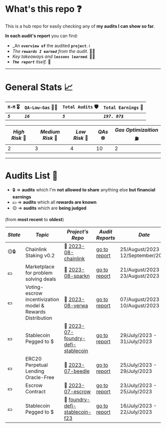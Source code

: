 # What's this repo ❓

This is a hub repo for easily checking any of **my audits I can show so far**.

**In each audit's report** you can find:

- \_An **`overview of`** the audited **`project`**. ℹ️
- _The **`rewards I earned`** from the audit._ 💸🧠
- _Key takeaways and **`lessons learned`**._ 👨‍💻
- _**`The report`** itself._ 📝

<hr/>

# General Stats 📈

| `H-M` 🎖️  | `QA-Low-Gas` 👨‍💻 | `Total Audits` 🛡️ | `Total Earnings` 💸 |
| --------- | --------------- | ----------------- | ------------------- |
| **_`5`_** | **_`16`_**      | **_`5`_**         | **_`197. 07$`_**    |

| _High Risk_ 🏅 | _Medium Risk_ 🥈 | _Low Risk_ 🥉 | _QAs_ 🌐 | _Gas Optimizaition_ ⛽ |
| -------------- | ---------------- | ------------- | -------- | ---------------------- |
| 2              | 3                | 4             | 10       | 2                      |

<hr/>

# Audits List 📓

- 🔒 => **audits** which I'm **not allowed to share** anything else **but financial earnings**
- 💵 => **audits** which all **rewards are known**
- 🟡 => **audits** which are **being judged**

(from **most recent** to **oldest**)

| _State_ | _Topic_                                                    | _Project's Repo_                                                                                | _Audit Reports_                                                                                                              | _Date_                             |
| ------- | ---------------------------------------------------------- | ----------------------------------------------------------------------------------------------- | ---------------------------------------------------------------------------------------------------------------------------- | ---------------------------------- |
| 🟡🔒    | Chainlink Staking v0.2                                     | 🔗 [2023-08-chainlink](https://github.com/code-423n4/2023-08-chainlink)                         | [go to report](https://github.com/CarlosAlegreUr/Audits-By-CarlosAlegreUr/tree/main/reports/2023-08-chainlink)               | 25/August/2023 - 12/September/2023 |
| 💵      | Marketplace for problem solving deals                      | 🔗 [2023-08-sparkn](https://github.com/Cyfrin/2023-08-sparkn)                                   | [go to report](https://github.com/CarlosAlegreUr/Audits-By-CarlosAlegreUr/tree/main/reports/2023-08-sparkn)                  | 21/August/2023 - 23/August/2023    |
| 💵      | Voting-escrow incentivization model & Rewards Distribution | 🔗 [2023-08-verwa](https://github.com/code-423n4/2023-08-verwa)                                 | [go to report](https://github.com/CarlosAlegreUr/Audits-By-CarlosAlegreUr/tree/main/reports/2023-08-verwa)                   | 07/August/2023 - 10/August/2023    |
| 💵      | Stablecoin Pegged to $                                     | 🔗 [2023-07-foundry-defi-stablecoin](https://github.com/Cyfrin/2023-07-foundry-defi-stablecoin) | [go to report](https://github.com/CarlosAlegreUr/Audits-By-CarlosAlegreUr/tree/main/reports/2023-07-foundry-defi-stablecoin) | 29/July/2023 - 31/July/2023        |
| 💵      | ERC20 Perpetual Lending Oracle-Free                        | 🔗 [2023-07-beedle](https://github.com/Cyfrin/2023-07-beedle)                                   | [go to report](https://github.com/CarlosAlegreUr/Audits-By-CarlosAlegreUr/tree/main/reports/2023-07-beedle)                  | 25/July/2023 - 29/July/2023        |
| 💵      | Escrow Contract                                            | 🔗 [2023-07-escrow](https://github.com/Cyfrin/2023-07-escrow/tree/main)                         | [go to report](https://github.com/CarlosAlegreUr/Audits-By-CarlosAlegreUr/tree/main/reports/2023-07-escrow)                  | 23/July/2023 - 25/July/2023        |
| 💵      | Stablecoin Pegged to $                                     | 🔗 [foundry-defi-stablecoin-f23](https://github.com/Cyfrin/foundry-defi-stablecoin-f23/)        | [go to report](https://github.com/CarlosAlegreUr/AuditExamplePractice)                                                       | 16/July/2023 - 22/July/2023        |
